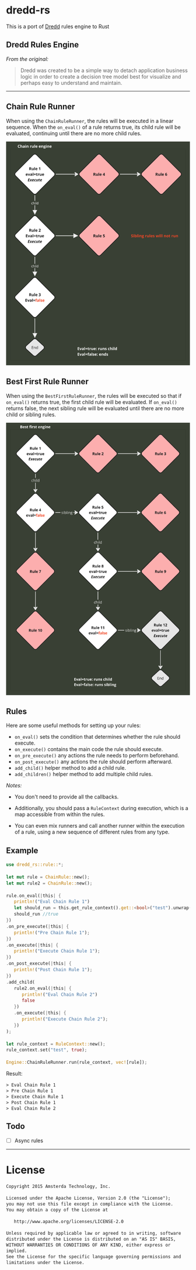 # dredd-rs

This is a port of [Dredd](https://github.com/amsterdatech/Dredd) rules engine to Rust

## Dredd Rules Engine

*From the original:*

> Dredd was created to be a simple way to detach application business logic in order to create a decision tree model best for visualize and perhaps easy to understand and maintain.

---

## Chain Rule Runner 

When using the `ChainRuleRunner`, the rules will be executed in a linear sequence. When the `on_eval()` of a rule returns true, its child rule will be evaluated, continuing until there are no more child rules.

![ChainRuleRunner](img/chain-runner.png)

## Best First Rule Runner

When using the `BestFirstRuleRunner`, the rules will be executed so that if `on_eval()` returns true, the first child rule will be evaluated. If `on_eval()` returns false, the next sibling rule will be evaluated until there are no more child or sibling rules.

![alt text](img/best-first-runner.png)

## Rules

Here are some useful methods for setting up your rules:

- `on_eval()` sets the condition that determines whether the rule should execute.
- `on_execute()` contains the main code the rule should execute.
- `on_pre_execute()` any actions the rule needs to perform beforehand.
- `on_post_execute()` any actions the rule should perform afterward.
- `add_child()` helper method to add a child rule.
- `add_children()` helper method to add multiple child rules.
  
*Notes:*

* You don't need to provide all the callbacks.

* Additionally, you should pass a `RuleContext` during execution, which is a map accessible from within the rules. 

* You can even mix runners and call another runner within the execution of a rule, using a new sequence of different rules from any type.

## Example

```rust
use dredd_rs::rule::*;

let mut rule = ChainRule::new();
let mut rule2 = ChainRule::new();

rule.on_eval(|this| {
   println!("Eval Chain Rule 1")
   let should_run = this.get_rule_context().get::<bool>("test").unwrap();
   should_run //true
})
.on_pre_execute(|this| {
   println!("Pre Chain Rule 1");
})
.on_execute(|this| {
   println!("Execute Chain Rule 1");
})
.on_post_execute(|this| {
   println!("Post Chain Rule 1");
})
.add_child(
   rule2.on_eval(|this| {
      println!("Eval Chain Rule 2")
      false
   })
   .on_execute(|this| {
      println!("Execute Chain Rule 2");
   })
);

let rule_context = RuleContext::new();
rule_context.set("test", true);

Engine::ChainRuleRunner.run(rule_context, vec![rule]);
```

Result:

```
> Eval Chain Rule 1
> Pre Chain Rule 1
> Execute Chain Rule 1
> Post Chain Rule 1
> Eval Chain Rule 2
```

## Todo

- [ ] Async rules

---

# License #

    Copyright 2015 Amsterda Technology, Inc.

    Licensed under the Apache License, Version 2.0 (the "License");
    you may not use this file except in compliance with the License.
    You may obtain a copy of the License at

       http://www.apache.org/licenses/LICENSE-2.0

    Unless required by applicable law or agreed to in writing, software
    distributed under the License is distributed on an "AS IS" BASIS,
    WITHOUT WARRANTIES OR CONDITIONS OF ANY KIND, either express or implied.
    See the License for the specific language governing permissions and
    limitations under the License.